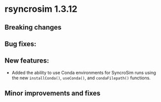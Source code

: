 # rsyncrosim 1.3.12

## Breaking changes

## Bug fixes:

## New features:

* Added the ability to use Conda environments for SyncroSim runs using the new 
`installConda()`, `useConda()`, and `condaFilepath()` functions.

## Minor improvements and fixes